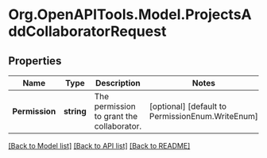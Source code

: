 # Org.OpenAPITools.Model.ProjectsAddCollaboratorRequest

## Properties

Name | Type | Description | Notes
------------ | ------------- | ------------- | -------------
**Permission** | **string** | The permission to grant the collaborator. | [optional] [default to PermissionEnum.WriteEnum]

[[Back to Model list]](../README.md#documentation-for-models) [[Back to API list]](../README.md#documentation-for-api-endpoints) [[Back to README]](../README.md)

